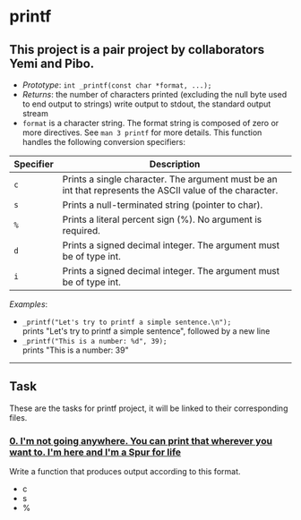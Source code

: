 
# printf
This project is a pair project by collaborators Yemi and Pibo.
--

- *Prototype*: `int _printf(const char *format, ...);` 
- *Returns*: the number of characters printed (excluding the null byte used to end output to strings)
write output to stdout, the standard output stream
- `format` is a character string. The format string is composed of zero or more directives. See `man 3 printf` for more details.
    This function handles the following conversion specifiers:
  
| Specifier  | Description |
|------------|------------|
| `c`        | Prints a single character. The argument must be an int that represents the ASCII value of the character.|
| `s`        | Prints a null-terminated string (pointer to char).|
| `%`        | Prints a literal percent sign (%). No argument is required.|
| `d`        | Prints a signed decimal integer. The argument must be of type int.|
| `i`        | Prints a signed decimal integer. The argument must be of type int. |

*Examples*:
- `_printf("Let's try to printf a simple sentence.\n");` <br>prints "Let's try to printf a simple sentence", followed by a new line
- `_printf("This is a number: %d", 39);` <br> prints "This is a number: 39"
---

## Task
These are the tasks for printf project, it will be linked to their corresponding files.

### [0. I'm not going anywhere. You can print that wherever you want to. I'm here and I'm a Spur for life](./_printf.c)
Write a function that produces output according to this format.
- c
- s
- %



